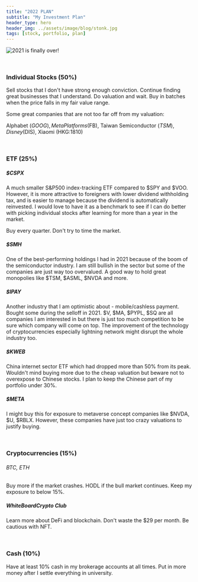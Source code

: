 ```yaml
---
title: "2022 PLAN"
subtitle: "My Investment Plan"
header_type: hero
header_img: ../assets/image/blog/stonk.jpg
tags: [stock, portfolio, plan]
---
```


![2021 is finally over!](../assets/image/blog/2022bad.jpg "2022 is coming!")

<br/>

### Individual Stocks (50%)

Sell stocks that I don't have strong enough conviction.
Continue finding great businesses that I understand.
Do valuation and wait.
Buy in batches when the price falls in my fair value range.


Some great companies that are not too far off from my valuation:

Alphabet ($GOOG), Meta Platforms ($FB), Taiwan Semiconductor ($TSM), Disney ($DIS), Xiaomi (HKG:1810)

<br/>

### ETF    (25%)


##### $CSPX

A much smaller S&P500 index-tracking ETF compared to $SPY and $VOO. However, it is more attractive to foreigners with lower dividend withholding tax, and is easier to manage because the dividend is automatically reinvested. I would love to have it as a benchmark to see if I can do better with picking individual stocks after learning for more than a year in the market.

Buy every quarter.
Don't try to time the market.


##### $SMH

One of the best-performing holdings I had in 2021 because of the boom of the semiconductor industry. I am still bullish in the sector but some of the companies are just way too overvalued. A good way to hold great monopolies like $TSM, $ASML, $NVDA and more.


##### $IPAY

Another industry that I am optimistic about - mobile/cashless payment. Bought some during the selloff in 2021. $V, $MA, $PYPL, $SQ are all companies I am interested in but there is just too much competition to be sure which company will come on top. The improvement of the technology of cryptocurrencies especially lightning network might disrupt the whole industry too.


##### $KWEB

China internet sector ETF which had dropped more than 50% from its peak. Wouldn't mind buying more due to the cheap valuation but beware not to overexpose to Chinese stocks. I plan to keep the Chinese part of my portfolio under 30%.


##### $META

I might buy this for exposure to metaverse concept companies like $NVDA, $U, $RBLX. However, these companies have just too crazy valuations to justify buying. 

<br/>

### Cryptocurrencies  (15%)

###### BTC, ETH
Buy more if the market crashes.
HODL if the bull market continues.
Keep my exposure to below 15%.


##### WhiteBoardCrypto Club

Learn more about DeFi and blockchain.
Don't waste the $29 per month.
Be cautious with NFT.

<br/>

### Cash    (10%)
Have at least 10% cash in my brokerage accounts at all times.
Put in more money after I settle everything in university.